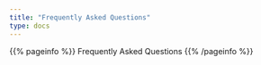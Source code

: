 ```yaml
---
title: "Frequently Asked Questions"
type: docs
---
```


{{% pageinfo %}}
Frequently Asked Questions
{{% /pageinfo %}}
